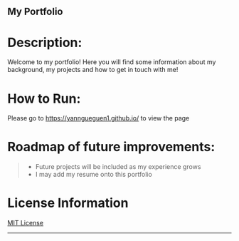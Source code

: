 ## <div>My Portfolio</div>

# <div>Description:</div>
Welcome to my portfolio! Here you will find some information about my background, my projects and how to get in touch with me!

# <div>How to Run:</div>
Please go to https://yanngueguen1.github.io/ to view the page

# <div>Roadmap of future improvements:</div>
> - Future projects will be included as my experience grows
> - I may add my resume onto this portfolio

# <div>License Information</div>
[MIT License](https://mit-license.org/)

***